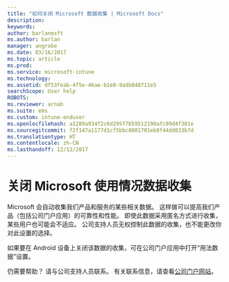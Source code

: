 ```yaml
---
title: "如何关闭 Microsoft 数据收集 | Microsoft Docs"
description: 
keywords: 
author: barlanmsft
ms.author: barlan
manager: angrobe
ms.date: 03/16/2017
ms.topic: article
ms.prod: 
ms.service: microsoft-intune
ms.technology: 
ms.assetid: df53feab-4f5e-46ae-b1e8-9adb048711e5
searchScope: User help
ROBOTS: 
ms.reviewer: arnab
ms.suite: ems
ms.custom: intune-enduser
ms.openlocfilehash: a1289a934f2c6d295f7b59512190afc99d4f381e
ms.sourcegitcommit: f2f147a1177d1cf5bbc8001701eb8f44dd833b7d
ms.translationtype: HT
ms.contentlocale: zh-CN
ms.lasthandoff: 12/12/2017
---
```

# <a name="turn-off-microsoft-usage-data-collection"></a>关闭 Microsoft 使用情况数据收集

Microsoft 会自动收集我们产品和服务的某些相关数据。 这样做可以提高我们产品（包括公司门户应用）的可靠性和性能。 即使此数据采用匿名方式进行收集，某些用户也可能会不适应。 公司支持人员无权控制此数据的收集，也不能更改你对此设置的选择。

如果要在 Android 设备上关闭该数据的收集，可在公司门户应用中打开“用法数据”设置。

仍需要帮助？ 请与公司支持人员联系。 有关联系信息，请查看[公司门户网站](https://portal.manage.microsoft.com#HelpDeskDialog)。
